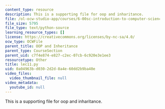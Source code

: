 ```yaml
---
content_type: resource
description: This is a supporting file for oop and inharitance.
file: /ol-ocw-studio-app/courses/6-00sc-introduction-to-computer-science-and-programming-spring-2011/0a04963bd0302d2d8a4e60dd2b9ba40e_lec11.py
file_size: 5795
file_type: text/python-source
learning_resource_types: []
license: https://creativecommons.org/licenses/by-nc-sa/4.0/
ocw_type: OCWFile
parent_title: OOP and Inheritance
parent_type: CourseSection
parent_uid: c7f4e874-e827-c2ec-07cb-6c920e3e1ee3
resourcetype: Other
title: lec11.py
uid: 0a04963b-d030-2d2d-8a4e-60dd2b9ba40e
video_files:
  video_thumbnail_file: null
video_metadata:
  youtube_id: null
---
```

This is a supporting file for oop and inharitance.